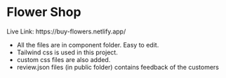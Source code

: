 <h1>Flower Shop</h1>

<p>Live Link: https://buy-flowers.netlify.app/</p>

* All the files are in component folder. Easy to edit.
* Tailwind css is used in this project. 
* custom css files are  also added.
* review.json files (in public folder) contains feedback of the customers